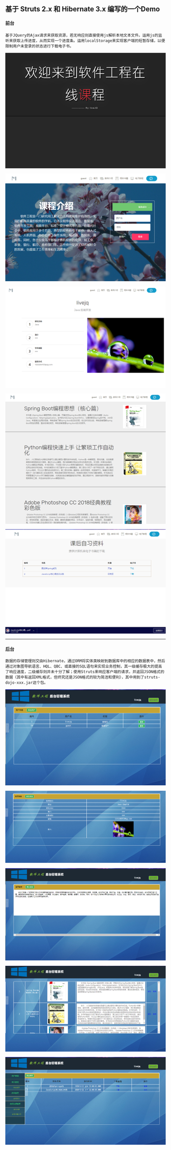## 基于 Struts 2.x 和 Hibernate 3.x 编写的一个Demo

#### 前台

```
基于JQuery的Ajax请求来获取资源，若无响应则直接使用js解析本地文本文件。运用js的监听来获取上传进度，从而实现一个进度条。运用localStorage来实现客户端的短暂存储，以便限制用户未登录的状态进行下载电子书。
```

![软件工程](images/splash.png "闪屏页面")

![登录](images/login.png "登录页面")

![教师](images/teacher.png "教师页面")

![图书](images/book.png "图书页面")

![下载](images/download.png "下载页面")


----------

#### 后台

```
数据的存储管理则交由Hibernate，通过ORM将实体类映射到数据库中的相应的数据表中，然后通过对象图导航语言、HQL、QBC、或直接的SQL语句来实现业务控制，其一级缓存极大的提高了响应速度，二级缓存则并未十分了解；使用Struts来响应客户端的请求，并返回JSON格式的数据（其中有返回XML格式，但终究还是JSON格式的较为简洁和便利），其中用到了struts-dojo-xxx.jar这个包。
```

![后台用户页面](images/admin_user.png "后台用户页面")

![后台教师页面](images/admin_teacher.png "后台教师页面")

![后台首页页面](images/admin_index.png "后台首页页面")

![后台图书页面](images/admin_book.png "后台图书页面")

![后台资源页面](images/admin_resources.png "后台资源页面")
